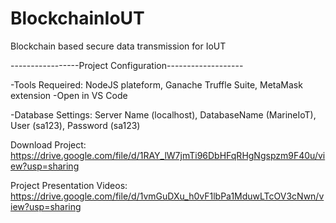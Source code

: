 # BlockchainIoUT
Blockchain based secure data transmission for IoUT

-----------------Project Configuration-------------------

-Tools Requeired: NodeJS plateform, Ganache Truffle Suite, MetaMask extension
-Open in VS Code

-Database Settings: Server Name (localhost), DatabaseName (MarineIoT), User (sa123), Password (sa123)

Download Project:
https://drive.google.com/file/d/1RAY_lW7jmTi96DbHFqRHgNgspzm9F40u/view?usp=sharing

Project Presentation Videos:
https://drive.google.com/file/d/1vmGuDXu_h0vF1lbPa1MduwLTcOV3cNwn/view?usp=sharing
